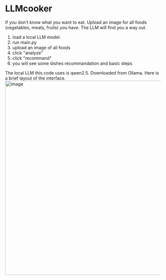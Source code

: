 # LLMcooker
If you don't know what you want to eat. Upload an image for all foods (vegetables, meats, fruits) you have. The LLM will find you a way out. 

1. load a local LLM model.
2. run main.py
3. upload an image of all foods
4. click "analyze"
5. click "recommand"
6. you will see some dishes recommandation and basic steps

The local LLM this code uses is qwen2.5. Downloaded from Ollama. 
Here is a brief layout of the interface. 
<img width="1037" height="629" alt="image" src="https://github.com/user-attachments/assets/462047bd-057b-4c6f-8db7-0bd7dcefbabb" />


